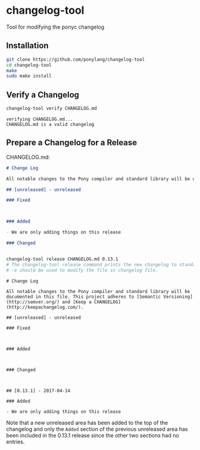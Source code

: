# changelog-tool
Tool for modifying the ponyc changelog

## Installation
```bash
git clone https://github.com/ponylang/changelog-tool
cd changelog-tool
make
sudo make install
```

## Verify a Changelog
```bash
changelog-tool verify CHANGELOG.md 
```
```
verifying CHANGELOG.md...
CHANGELOG.md is a valid changelog
```

## Prepare a Changelog for a Release
CHANGELOG.md:
```markdown
# Change Log

All notable changes to the Pony compiler and standard library will be documented in this file. This project adheres to [Semantic Versioning](http://semver.org/) and [Keep a CHANGELOG](http://keepachangelog.com/).

## [unreleased] - unreleased

### Fixed



### Added

- We are only adding things on this release

### Changed



```

```bash
changelog-tool release CHANGELOG.md 0.13.1
# The changelog-tool release command prints the new changelog to standard output
# -e should be used to modify the file in changelog file.
```

```
# Change Log

All notable changes to the Pony compiler and standard library will be documented in this file. This project adheres to [Semantic Versioning](http://semver.org/) and [Keep a CHANGELOG](http://keepachangelog.com/).

## [unreleased] - unreleased

### Fixed



### Added



### Changed



## [0.13.1] - 2017-04-14

### Added

- We are only adding things on this release

```

Note that a new unreleased area has been added to the top of the changelog and only the `Added` section of the previous unreleased area has been included in the 0.13.1 release since the other two sections had no entries.
